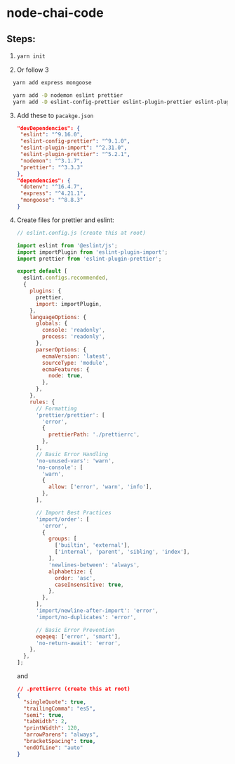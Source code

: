 # node-chai-code

## Steps:

1. ```bash
   yarn init
   ```
2. Or follow 3

```bash
  yarn add express mongoose

  yarn add -D nodemon eslint prettier
  yarn add -D eslint-config-prettier eslint-plugin-prettier eslint-plugin-import
```

3.  Add these to `pacakge.json`
    ```json
    "devDependencies": {
     "eslint": "^9.16.0",
     "eslint-config-prettier": "^9.1.0",
     "eslint-plugin-import": "^2.31.0",
     "eslint-plugin-prettier": "^5.2.1",
     "nodemon": "^3.1.7",
     "prettier": "^3.3.3"
    },
    "dependencies": {
     "dotenv": "^16.4.7",
     "express": "^4.21.1",
     "mongoose": "^8.8.3"
    }
    ```
4.  Create files for prettier and eslint:

    ```js
    // eslint.config.js (create this at root)

    import eslint from '@eslint/js';
    import importPlugin from 'eslint-plugin-import';
    import prettier from 'eslint-plugin-prettier';

    export default [
      eslint.configs.recommended,
      {
        plugins: {
          prettier,
          import: importPlugin,
        },
        languageOptions: {
          globals: {
            console: 'readonly',
            process: 'readonly',
          },
          parserOptions: {
            ecmaVersion: 'latest',
            sourceType: 'module',
            ecmaFeatures: {
              node: true,
            },
          },
        },
        rules: {
          // Formatting
          'prettier/prettier': [
            'error',
            {
              prettierPath: './prettierrc',
            },
          ],
          // Basic Error Handling
          'no-unused-vars': 'warn',
          'no-console': [
            'warn',
            {
              allow: ['error', 'warn', 'info'],
            },
          ],

          // Import Best Practices
          'import/order': [
            'error',
            {
              groups: [
                ['builtin', 'external'],
                ['internal', 'parent', 'sibling', 'index'],
              ],
              'newlines-between': 'always',
              alphabetize: {
                order: 'asc',
                caseInsensitive: true,
              },
            },
          ],
          'import/newline-after-import': 'error',
          'import/no-duplicates': 'error',

          // Basic Error Prevention
          eqeqeq: ['error', 'smart'],
          'no-return-await': 'error',
        },
      },
    ];
    ```

    and

    ```json
    // .prettierrc (create this at root)
    {
      "singleQuote": true,
      "trailingComma": "es5",
      "semi": true,
      "tabWidth": 2,
      "printWidth": 120,
      "arrowParens": "always",
      "bracketSpacing": true,
      "endOfLine": "auto"
    }
    ```
